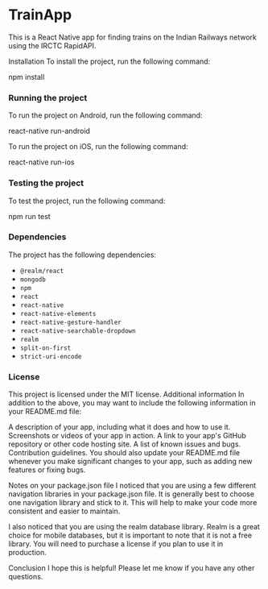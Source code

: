 # TrainApp

This is a React Native app for finding trains on the Indian Railways network using the IRCTC RapidAPI.

Installation
To install the project, run the following command:

npm install


### Running the project

To run the project on Android, run the following command:

react-native run-android


To run the project on iOS, run the following command:

react-native run-ios


### Testing the project

To test the project, run the following command:

npm run test


### Dependencies

The project has the following dependencies:

* `@realm/react`
* `mongodb`
* `npm`
* `react`
* `react-native`
* `react-native-elements`
* `react-native-gesture-handler`
* `react-native-searchable-dropdown`
* `realm`
* `split-on-first`
* `strict-uri-encode`

### License

This project is licensed under the MIT license.
Additional information
In addition to the above, you may want to include the following information in your README.md file:

A description of your app, including what it does and how to use it.
Screenshots or videos of your app in action.
A link to your app's GitHub repository or other code hosting site.
A list of known issues and bugs.
Contribution guidelines.
You should also update your README.md file whenever you make significant changes to your app, such as adding new features or fixing bugs.

Notes on your package.json file
I noticed that you are using a few different navigation libraries in your package.json file. It is generally best to choose one navigation library and stick to it. This will help to make your code more consistent and easier to maintain.

I also noticed that you are using the realm database library. Realm is a great choice for mobile databases, but it is important to note that it is not a free library. You will need to purchase a license if you plan to use it in production.

Conclusion
I hope this is helpful! Please let me know if you have any other questions.
